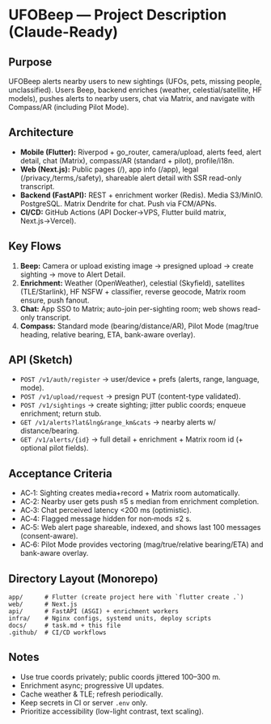 # UFOBeep — Project Description (Claude-Ready)

## Purpose
UFOBeep alerts nearby users to new sightings (UFOs, pets, missing people, unclassified). Users Beep, backend enriches (weather, celestial/satellite, HF models), pushes alerts to nearby users, chat via Matrix, and navigate with Compass/AR (including Pilot Mode).

## Architecture
- **Mobile (Flutter):** Riverpod + go_router, camera/upload, alerts feed, alert detail, chat (Matrix), compass/AR (standard + pilot), profile/i18n.
- **Web (Next.js):** Public pages (/), app info (/app), legal (/privacy,/terms,/safety), shareable alert detail with SSR read-only transcript.
- **Backend (FastAPI):** REST + enrichment worker (Redis). Media S3/MinIO. PostgreSQL. Matrix Dendrite for chat. Push via FCM/APNs.
- **CI/CD:** GitHub Actions (API Docker→VPS, Flutter build matrix, Next.js→Vercel).

## Key Flows
1) **Beep:** Camera or upload existing image → presigned upload → create sighting → move to Alert Detail.  
2) **Enrichment:** Weather (OpenWeather), celestial (Skyfield), satellites (TLE/Starlink), HF NSFW + classifier, reverse geocode, Matrix room ensure, push fanout.  
3) **Chat:** App SSO to Matrix; auto-join per-sighting room; web shows read-only transcript.  
4) **Compass:** Standard mode (bearing/distance/AR), Pilot Mode (mag/true heading, relative bearing, ETA, bank-aware overlay).

## API (Sketch)
- `POST /v1/auth/register` → user/device + prefs (alerts, range, language, mode).  
- `POST /v1/upload/request` → presign PUT (content-type validated).  
- `POST /v1/sightings` → create sighting; jitter public coords; enqueue enrichment; return stub.  
- `GET /v1/alerts?lat&lng&range_km&cats` → nearby alerts w/ distance/bearing.  
- `GET /v1/alerts/{id}` → full detail + enrichment + Matrix room id (+ optional pilot fields).  

## Acceptance Criteria
- AC‑1: Sighting creates media+record + Matrix room automatically.  
- AC‑2: Nearby user gets push ≤5 s median from enrichment completion.  
- AC‑3: Chat perceived latency <200 ms (optimistic).  
- AC‑4: Flagged message hidden for non‑mods ≤2 s.  
- AC‑5: Web alert page shareable, indexed, and shows last 100 messages (consent-aware).  
- AC‑6: Pilot Mode provides vectoring (mag/true/relative bearing/ETA) and bank-aware overlay.

## Directory Layout (Monorepo)
```
app/      # Flutter (create project here with `flutter create .`)
web/      # Next.js
api/      # FastAPI (ASGI) + enrichment workers
infra/    # Nginx configs, systemd units, deploy scripts
docs/     # task.md + this file
.github/  # CI/CD workflows
```

## Notes
- Use true coords privately; public coords jittered 100–300 m.  
- Enrichment async; progressive UI updates.  
- Cache weather & TLE; refresh periodically.  
- Keep secrets in CI or server `.env` only.  
- Prioritize accessibility (low-light contrast, text scaling).